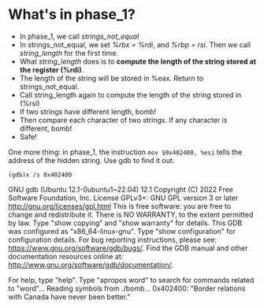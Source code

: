 # What's in phase_1?

- In phase_1, we call *strings_not_equal*
- In strings_not_equal, we set *%rbx = %rdi*, and *%rbp = rsi*. Then we call *string_length* for the first time.
- What *string_length* does is to **compute the length of the string stored at the register (%rdi)**.
- The length of the string will be stored in %eax. Return to strings_not_equal.
- Call string_length again to compute the length of the string stored in (%rsi)
- If two strings have different length, bomb!
- Then compare each character of two strings. If any character is different, bomb!
- Safe!

One more thing: in phase_1, the instruction `mov $0x402400, %esi` tells the address of the hidden string. Use gdb to find it out:

```gdb
(gdb)x /s 0x402400
```

GNU gdb (Ubuntu 12.1-0ubuntu1~22.04) 12.1
Copyright (C) 2022 Free Software Foundation, Inc.
License GPLv3+: GNU GPL version 3 or later <http://gnu.org/licenses/gpl.html>
This is free software: you are free to change and redistribute it.
There is NO WARRANTY, to the extent permitted by law.
Type "show copying" and "show warranty" for details.
This GDB was configured as "x86_64-linux-gnu".
Type "show configuration" for configuration details.
For bug reporting instructions, please see:
<https://www.gnu.org/software/gdb/bugs/>.
Find the GDB manual and other documentation resources online at:
    <http://www.gnu.org/software/gdb/documentation/>.

For help, type "help".
Type "apropos word" to search for commands related to "word"...
Reading symbols from ./bomb...
0x402400:	"Border relations with Canada have never been better."

